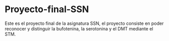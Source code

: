 # Proyecto-final-SSN
Este es el proyecto final de la asignatura SSN, el proyecto consiste en poder reconocer y distinguir la bufotenina, la serotonina y el DMT mediante el STM.
